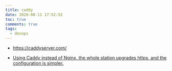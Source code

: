 ```yaml
---
title: caddy
date: 2020-08-11 17:52:52
toc: true
comments: true
tags:
  - devops
---
```


- https://caddyserver.com/

- [Using Caddy instead of Nginx, the whole station upgrades https, and the configuration is simpler.](https://programmer.help/blogs/5d1a87803e2e9.html)
